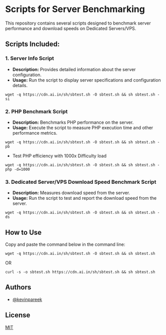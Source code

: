 # Scripts for Server Benchmarking

This repository contains several scripts designed to benchmark server performance and download speeds on Dedicated Servers/VPS.

## Scripts Included:

### 1. Server Info Script
- **Description:** Provides detailed information about the server configuration.
- **Usage:** Run the script to display server specifications and configuration details.
```
wget -q https://cdn.ai.in/sh/sbtest.sh -O sbtest.sh && sh sbtest.sh -si
```

### 2. PHP Benchmark Script
- **Description:** Benchmarks PHP performance on the server.
- **Usage:** Execute the script to measure PHP execution time and other performance metrics.
```
wget -q https://cdn.ai.in/sh/sbtest.sh -O sbtest.sh && sh sbtest.sh -pb
```

- Test PHP efficiency with 1000x Difficulty load

```
wget -q https://cdn.ai.in/sh/sbtest.sh -O sbtest.sh && sh sbtest.sh -php -d=1000
```

### 3. Dedicated Server/VPS Download Speed Benchmark Script
- **Description:** Measures download speed from the server.
- **Usage:** Run the script to test and report the download speed from the server.
```
wget -q https://cdn.ai.in/sh/sbtest.sh -O sbtest.sh && sh sbtest.sh -ds
```

## How to Use

Copy and paste the command below in the command line:

```
wget -q https://cdn.ai.in/sh/sbtest.sh -O sbtest.sh && sh sbtest.sh
```
OR
```
curl -s -o sbtest.sh https://cdn.ai.in/sh/sbtest.sh && sh sbtest.sh
```

## Authors

- [@kevinpareek](https://www.github.com/kevinpareek)

## License

[MIT](https://choosealicense.com/licenses/mit/)